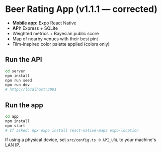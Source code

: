 
# Beer Rating App (v1.1.1 — corrected)

- **Mobile app:** Expo React Native
- **API:** Express + SQLite
- Weighted metrics + Bayesian public score
- Map of nearby venues with their best pint
- Film-inspired color palette applied (colors only)

## Run the API
```bash
cd server
npm install
npm run seed
npm run dev
# http://localhost:3001
```

## Run the app
```bash
cd app
npm install
npm start
# If asked: npx expo install react-native-maps expo-location
```

If using a physical device, set `src/config.ts` → `API_URL` to your machine's LAN IP.
